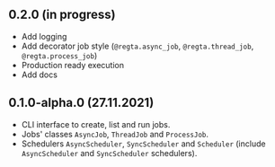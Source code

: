 ## 0.2.0 (in progress)
* Add logging
* Add decorator job style (`@regta.async_job`, `@regta.thread_job`, `@regta.process_job`)
* Production ready execution
* Add docs

## 0.1.0-alpha.0 (27.11.2021)
* CLI interface to create, list and run jobs.
* Jobs' classes `AsyncJob`, `ThreadJob` and `ProcessJob`.
* Schedulers `AsyncScheduler`, `SyncScheduler` and `Scheduler` (include `AsyncScheduler` and `SyncScheduler` schedulers).
